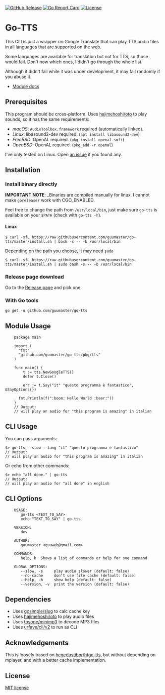 [![GitHub Release](https://img.shields.io/github/release/guumaster/go-tts.svg?logo=github&labelColor=262b30)](https://github.com/guumaster/go-tts/releases)
[![Go Report Card](https://goreportcard.com/badge/github.com/guumaster/go-tts)](https://goreportcard.com/report/github.com/guumaster/go-tts)
[![License](https://img.shields.io/github/license/guumaster/go-tts)](https://github.com/guumaster/go-tts/LICENSE)

# Go-TTS

This CLI is just a wrapper on Google Translate that can play TTS audio files in all languages that are supported on the web. 

Some languages are available for translation but not for TTS, so those would fail. Don't now which ones, I didn't go through the whole list.

Although it didn't fail while it was under development, it may fail randomly if you abuse it.

* [Module docs](https://pkg.go.dev/github.com/guumaster/go-tts@v1.0.0/pkg/tts?tab=doc)

## Prerequisites

This program should be cross-platform. Uses [hajimehoshi/oto](https://github.com/hajimehoshi/oto) to play sounds, so it has the same requirements: 

 * _macOS_: `AudioToolbox.framework` required (automatically linked).
 * _Linux_: libasound2-dev required. (`apt install libasound2-dev`)
 * _FreeBSD_: OpenAL required. (`pkg install openal-soft`)
 * _OpenBSD_: OpenAL required. (`pkg_add -r openal`)

I've only tested on Linux. Open [an issue](https://github.com/guumaster/go-tts/issues/new) if you found any.


## Installation

### Install binary directly 

**IMPORTANT NOTE**: _Binaries are compiled manually for linux. I cannot make `goreleaser` work with CGO_ENABLED.

Feel free to change the path from `/usr/local/bin`, just make sure `go-tts` is available on your `$PATH` (check with `go-tts -h`).

#### Linux 

```
$ curl -sfL https://raw.githubusercontent.com/guumaster/go-tts/master/install.sh | bash -s -- -b /usr/local/bin
```

Depending on the path you choose, it may need `sudo`
```
$ curl -sfL https://raw.githubusercontent.com/guumaster/go-tts/master/install.sh | sudo bash -s -- -b /usr/local/bin
```


### Release page download

Go to the [Release page](https://github.com/guumaster/go-tts/releases) and pick one.


### With Go tools
```
go get -u github.com/guumaster/go-tts

```

## Module Usage

```
	package main

	import (
	  "fmt"
	  "github.com/guumaster/go-tts/pkg/tts"
	)

	func main() {
        t := tts.NewGoogleTTS()
        defer t.Close()

        err := t.Say("it" "questo programma è fantastico", &SayOptions{})

	  fmt.Println(f(":boom: Hello World :beer:"))
	}
    // Output:
    // will play an audio for "this program is amazing" in italian

```

## CLI Usage

You can pass arguments: 

```
$> go-tts --slow --lang "it" "questo programma è fantastico"
// Output:
// will play an audio for "this program is amazing" in italian
```

Or echo from other commands: 
```
$> echo "all done." | go-tts
// Output:
// will play an audio for "all done" in english
```


## CLI Options

```
	USAGE:
	   go-tts <TEXT_TO_SAY>
	   echo "TEXT_TO_SAY" | go-tts

	VERSION:
	   dev

	AUTHOR:
	   guumaster <guuweb@gmail.com>

	COMMANDS:
	   help, h  Shows a list of commands or help for one command

	GLOBAL OPTIONS:
	   --slow, -s     play audio slower (default: false)
	   --no-cache     don't use file cache (default: false)
	   --help, -h     show help (default: false)
	   --version, -v  print the version (default: false)
```


## Dependencies 

 * Uses [gosimple/slug](https://github.com/gosimple/slug) to calc cache key
 * Uses [hajimehoshi/oto](https://github.com/hajimehoshi/oto) to play audio files
 * Uses [tosone/minimp3](https://github.com/tosone/minimp3) to decode MP3 files
 * Uses [urfave/cli/v2](https://github.com/urfave/cli/v2) to run as CLI 


## Acknowledgements

This is loosely based on [hegedustibor/htgo-tts](https://github.com/hegedustibor/htgo-tts), but without depending on mplayer, and with a better cache implementation.


## License

[MIT license](LICENSE)
